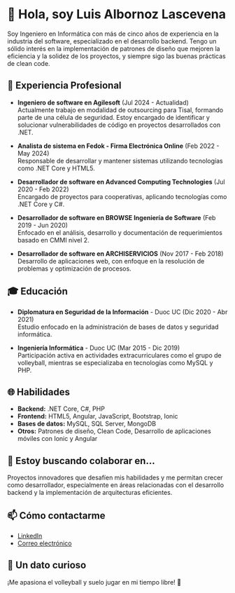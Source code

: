 # 👋 Hola, soy Luis Albornoz Lascevena

Soy Ingeniero en Informática con más de cinco años de experiencia en la industria del software, especializado en el desarrollo backend. Tengo un sólido interés en la implementación de patrones de diseño que mejoren la eficiencia y la solidez de los proyectos, y siempre sigo las buenas prácticas de clean code.

## 💼 Experiencia Profesional

- **Ingeniero de software en Agilesoft** (Jul 2024 - Actualidad)  
   Actualmente trabajo en modalidad de outsourcing para Tisal, formando parte de una célula de seguridad. Estoy encargado de identificar y solucionar vulnerabilidades de código en proyectos desarrollados con .NET.

- **Analista de sistema en Fedok - Firma Electrónica Online** (Feb 2022 - May 2024)  
  Responsable de desarrollar y mantener sistemas utilizando tecnologías como .NET Core y HTML5.

- **Desarrollador de software en Advanced Computing Technologies** (Jul 2020 - Feb 2022)  
  Encargado de proyectos para cooperativas, aplicando tecnologías como .NET Core y C#.

- **Desarrollador de software en BROWSE Ingeniería de Software** (Feb 2019 - Jun 2020)  
  Enfocado en el análisis, desarrollo y documentación de requerimientos basado en CMMI nivel 2.

- **Desarrollador de software en ARCHISERVICIOS** (Nov 2017 - Feb 2018)  
  Desarrollo de aplicaciones web, con enfoque en la resolución de problemas y optimización de procesos.

## 🎓 Educación

- **Diplomatura en Seguridad de la Información** - Duoc UC (Dic 2020 - Abr 2021)  
  Estudio enfocado en la administración de bases de datos y seguridad informática.

- **Ingeniería Informática** - Duoc UC (Mar 2015 - Dic 2019)  
  Participación activa en actividades extracurriculares como el grupo de volleyball, mientras se especializaba en tecnologías como MySQL y PHP.

## 🌐 Habilidades

- **Backend:** .NET Core, C#, PHP
- **Frontend:** HTML5, Angular, JavaScript, Bootstrap, Ionic
- **Bases de datos:** MySQL, SQL Server, MongoDB
- **Otros:** Patrones de diseño, Clean Code, Desarrollo de aplicaciones móviles con Ionic y Angular

## 🤝 Estoy buscando colaborar en...

Proyectos innovadores que desafíen mis habilidades y me permitan crecer como desarrollador, especialmente en áreas relacionadas con el desarrollo backend y la implementación de arquitecturas eficientes.

## 📫 Cómo contactarme

- [LinkedIn](https://www.linkedin.com/in/luis-albornoz-lascevena-935093283/)
- [Correo electrónico](mailto:luis.albornoz@duocuc.cl)

## 🚀 Un dato curioso

¡Me apasiona el volleyball y suelo jugar en mi tiempo libre! 🎯
